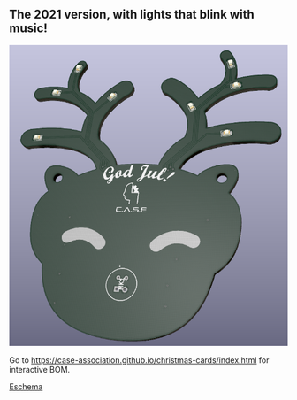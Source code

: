 ## The 2021 version, with lights that blink with music!

![xmas card 2021](https://github.com/CASE-Association/christmas-cards/raw/main/2021/opamp_vu_meter/xmas2021.PNG)

Go to https://case-association.github.io/christmas-cards/index.html for interactive BOM.

[Eschema](https://github.com/CASE-Association/christmas-cards/raw/main/2021/opamp_vu_meter/eschema.pdf)
